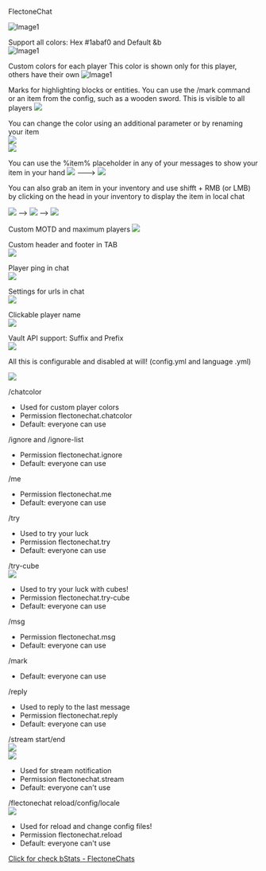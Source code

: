 FlectoneChat

![Image1](https://proxy.spigotmc.org/944701b374ca71894fffffe6f73e5975108c2fab?url=https%3A%2F%2Fmedia.discordapp.net%2Fattachments%2F861174260432371752%2F1036321223069679616%2Ffeatures.png)

Support all colors: Hex #1abaf0 and Default &b\
![Image1](https://proxy.spigotmc.org/2d0ab6d20d2dd51b460ac621e990241d025fe160?url=https%3A%2F%2Fmedia.discordapp.net%2Fattachments%2F861174260432371752%2F1036330932212342834%2Funknown.png)

Custom colors for each player
This color is shown only for this player, others have their own
![Image1](https://cdn.discordapp.com/attachments/861174287644753934/1120650708354609265/chatcolor.gif)

Marks for highlighting blocks or entities. You can use the /mark command or an item from the config, such as a wooden sword. This is visible to all players
![](https://cdn.discordapp.com/attachments/861174260432371752/1120659114721288222/flectonechat.gif)

You can change the color using an additional parameter or by renaming your item\
![](https://cdn.discordapp.com/attachments/861174260432371752/1120659596613255240/image.png)\
![](https://media.discordapp.net/attachments/861174260432371752/1120660068275335188/image.png)

You can use the %item% placeholder in any of your messages to show your item in your hand
![](https://media.discordapp.net/attachments/861174260432371752/1120660548535717938/image.png) --->
![](https://media.discordapp.net/attachments/861174260432371752/1120660471696072764/image.png)

You can also grab an item in your inventory and use shifft + RMB (or LMB) by clicking on the head in your inventory to display the item in local chat

![](https://cdn.discordapp.com/attachments/861174260432371752/1120662157571395584/upload_2023-6-20_14-2-49-png.png) --> ![](https://media.discordapp.net/attachments/861174260432371752/1120662170007523419/upload_2023-6-20_13-59-6-png.png) --> ![](https://media.discordapp.net/attachments/861174260432371752/1120662183395741736/upload_2023-6-20_13-59-13-png.png)

Custom MOTD and maximum players
![](https://proxy.spigotmc.org/4845eee4fe1679387d9ba53885506522b883c605?url=https%3A%2F%2Fmedia.discordapp.net%2Fattachments%2F861174260432371752%2F1036339771464757348%2Funknown.png)

Custom header and footer in TAB\
![](https://proxy.spigotmc.org/218f2e1329ce5903fc600f60ca74cf2e43160154?url=https%3A%2F%2Fmedia.discordapp.net%2Fattachments%2F861174260432371752%2F1036339970132164679%2Funknown.png)


Player ping in chat\
![](https://proxy.spigotmc.org/e26b247992b7f85b4467657781bba698b497f9df?url=https%3A%2F%2Fmedia.discordapp.net%2Fattachments%2F861174260432371752%2F1036341270777438359%2Funknown.png)

Settings for urls in chat\
![](https://media.discordapp.net/attachments/861174287644753934/1120652167527792732/image.png)


Clickable player name\
![](https://proxy.spigotmc.org/d361536c8bdf8fa46fe859009c646709bd14bdbc?url=https%3A%2F%2Fmedia.discordapp.net%2Fattachments%2F861174260432371752%2F1036341760877678662%2Funknown.png)

Vault API support: Suffix and Prefix\
![](https://proxy.spigotmc.org/541066fe74d556dc8f9f7d18f8a153e3ac407d0e?url=https%3A%2F%2Fmedia.discordapp.net%2Fattachments%2F861174260432371752%2F1036331873439318027%2Funknown.png)


All this is configurable and disabled at will!
(config.yml and language .yml)

![](https://proxy.spigotmc.org/001616d0017b9db763437e723c7fef2658b8658f?url=https%3A%2F%2Fmedia.discordapp.net%2Fattachments%2F861174260432371752%2F1036321223438766231%2Fcommands.png)

/chatcolor <first color> <second color>
- Used for custom player colors
- Permission flectonechat.chatcolor
- Default: everyone can use

/ignore <player> and /ignore-list
- Permission flectonechat.ignore
- Default: everyone can use

/me <message>
- Permission flectonechat.me
- Default: everyone can use

/try <message>
- Used to try your luck
- Permission flectonechat.try
- Default: everyone can use

/try-cube <count>\
![](https://proxy.spigotmc.org/b0bdc9e4a40f7be6ec26bc04c0dcaa552fbb1fe0?url=https%3A%2F%2Fmedia.discordapp.net%2Fattachments%2F861174260432371752%2F1036336636692287518%2Funknown.png)
- Used to try your luck with cubes!
- Permission flectonechat.try-cube
- Default: everyone can use

/msg <player> <message>
- Permission flectonechat.msg
- Default: everyone can use

/mark <color>
- Default: everyone can use

/reply <message>
- Used to reply to the last message
- Permission flectonechat.reply
- Default: everyone can use

/stream start/end\
![](https://proxy.spigotmc.org/fbb97556065c5f45759d190fcd21bc74d394ab9b?url=https%3A%2F%2Fmedia.discordapp.net%2Fattachments%2F861174260432371752%2F1036335918988144731%2Funknown.png)\
![](https://proxy.spigotmc.org/430b456972683957239ae7fdead0d3ed08462279?url=https%3A%2F%2Fmedia.discordapp.net%2Fattachments%2F861174260432371752%2F1036336178120630300%2Funknown.png)
- Used for stream notification
- Permission flectonechat.stream
- Default: everyone can't use

/flectonechat reload/config/locale\
![](https://proxy.spigotmc.org/7a5d61c31470d8b638d509da5ef0ecdd37c27bd7?url=https%3A%2F%2Fmedia.discordapp.net%2Fattachments%2F861174260432371752%2F1036338292196642876%2Funknown.png)
- Used for reload and change config files!
- Permission flectonechat.reload
- Default: everyone can't use

[Click for check bStats - FlectoneChats](https://bstats.org/plugin/bukkit/FlectoneChats/16733)
